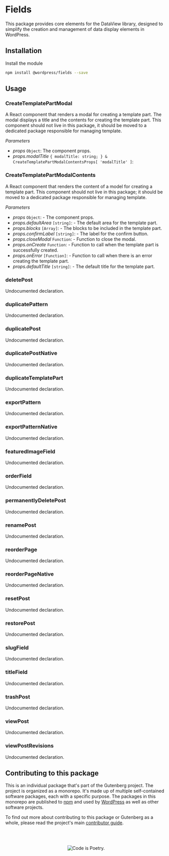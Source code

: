 # Fields

This package provides core elements for the DataView library, designed to simplify the creation and management of data display elements in WordPress.

## Installation

Install the module

```bash
npm install @wordpress/fields --save
```

## Usage

<!-- START TOKEN(Autogenerated API docs) -->

### CreateTemplatePartModal

A React component that renders a modal for creating a template part. The modal displays a title and the contents for creating the template part. This component should not live in this package, it should be moved to a dedicated package responsible for managing template.

_Parameters_

-   _props_ `Object`: The component props.
-   _props.modalTitle_ `{ modalTitle: string; } & CreateTemplatePartModalContentsProps[ 'modalTitle' ]`:

### CreateTemplatePartModalContents

A React component that renders the content of a model for creating a template part. This component should not live in this package; it should be moved to a dedicated package responsible for managing template.

_Parameters_

-   _props_ `Object`: - The component props.
-   _props.defaultArea_ `[string]`: - The default area for the template part.
-   _props.blocks_ `[Array]`: - The blocks to be included in the template part.
-   _props.confirmLabel_ `[string]`: - The label for the confirm button.
-   _props.closeModal_ `Function`: - Function to close the modal.
-   _props.onCreate_ `Function`: - Function to call when the template part is successfully created.
-   _props.onError_ `[Function]`: - Function to call when there is an error creating the template part.
-   _props.defaultTitle_ `[string]`: - The default title for the template part.

### deletePost

Undocumented declaration.

### duplicatePattern

Undocumented declaration.

### duplicatePost

Undocumented declaration.

### duplicatePostNative

Undocumented declaration.

### duplicateTemplatePart

Undocumented declaration.

### exportPattern

Undocumented declaration.

### exportPatternNative

Undocumented declaration.

### featuredImageField

Undocumented declaration.

### orderField

Undocumented declaration.

### permanentlyDeletePost

Undocumented declaration.

### renamePost

Undocumented declaration.

### reorderPage

Undocumented declaration.

### reorderPageNative

Undocumented declaration.

### resetPost

Undocumented declaration.

### restorePost

Undocumented declaration.

### slugField

Undocumented declaration.

### titleField

Undocumented declaration.

### trashPost

Undocumented declaration.

### viewPost

Undocumented declaration.

### viewPostRevisions

Undocumented declaration.

<!-- END TOKEN(Autogenerated API docs) -->

## Contributing to this package

This is an individual package that's part of the Gutenberg project. The project is organized as a monorepo. It's made up of multiple self-contained software packages, each with a specific purpose. The packages in this monorepo are published to [npm](https://www.npmjs.com/) and used by [WordPress](https://make.wordpress.org/core/) as well as other software projects.

To find out more about contributing to this package or Gutenberg as a whole, please read the project's main [contributor guide](https://github.com/WordPress/gutenberg/tree/HEAD/CONTRIBUTING.md).

<br /><br /><p align="center"><img src="https://s.w.org/style/images/codeispoetry.png?1" alt="Code is Poetry." /></p>
